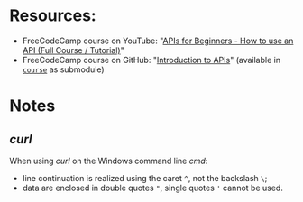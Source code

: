 # Resources:

+ FreeCodeCamp course on YouTube: "[APIs for Beginners - How to use an API (Full Course / Tutorial)](https://www.youtube.com/watch?v=GZvSYJDk-us)"
+ FreeCodeCamp course on GitHub: "[Introduction to APIs](https://github.com/craigsdennis/intro-to-apis-course)" (available in [`course`](course) as submodule)

# Notes

## _curl_

When using _curl_ on the Windows command line _cmd_:
+ line continuation is realized using the caret `^`, not the backslash `\`;
+ data are enclosed in double quotes `"`, single quotes `'` cannot be used.
